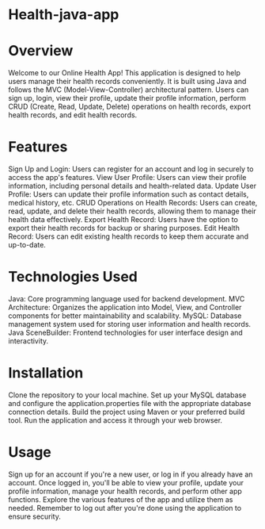 # Health-java-app
# Overview
Welcome to our Online Health App! This application is designed to help users manage their health records conveniently. It is built using Java and follows the MVC (Model-View-Controller) architectural pattern. Users can sign up, login, view their profile, update their profile information, perform CRUD (Create, Read, Update, Delete) operations on health records, export health records, and edit health records.

# Features
Sign Up and Login: Users can register for an account and log in securely to access the app's features.
View User Profile: Users can view their profile information, including personal details and health-related data.
Update User Profile: Users can update their profile information such as contact details, medical history, etc.
CRUD Operations on Health Records: Users can create, read, update, and delete their health records, allowing them to manage their health data effectively.
Export Health Record: Users have the option to export their health records for backup or sharing purposes.
Edit Health Record: Users can edit existing health records to keep them accurate and up-to-date.
# Technologies Used
Java: Core programming language used for backend development.
MVC Architecture: Organizes the application into Model, View, and Controller components for better maintainability and scalability.
MySQL: Database management system used for storing user information and health records.
Java SceneBuilder: Frontend technologies for user interface design and interactivity.

# Installation
Clone the repository to your local machine.
Set up your MySQL database and configure the application.properties file with the appropriate database connection details.
Build the project using Maven or your preferred build tool.
Run the application and access it through your web browser.

# Usage
Sign up for an account if you're a new user, or log in if you already have an account.
Once logged in, you'll be able to view your profile, update your profile information, manage your health records, and perform other app functions.
Explore the various features of the app and utilize them as needed.
Remember to log out after you're done using the application to ensure security.
